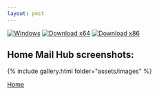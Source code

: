 ```yaml
---
layout: post
---
```

<style type="text/css">
.image-gallery {
    width: 94%;
    display: grid;
    grid-template-columns: repeat(auto-fill,minmax(250px, 300px));
    justify-content: center;
    padding: 4px;
}
.box {
    width: 250px;
    padding: 12px;
    margin: 4px;
    background: #0037da;
}
</style>

[![Windows](https://svgshare.com/i/ZhY.svg)](https://svgshare.com/i/ZhY.svg) [![Download x64](https://img.shields.io/badge/Download-x64-brightgreen.svg?style=flat-square)](https://github.com/ClaudiaCoord/SecurityHomeMailHub/releases/download/1.0.8191/SecurityHomeMailHub-x64-1.0.8191.msi) [![Download x86](https://img.shields.io/badge/Download-x86-brightgreen.svg?style=flat-square)](https://github.com/ClaudiaCoord/SecurityHomeMailHub/releases/download/1.0.8191/SecurityHomeMailHub-x86-1.0.8191.msi)

## Home Mail Hub screenshots:

{% include gallery.html folder="assets/images" %}

[Home](index.md)  
